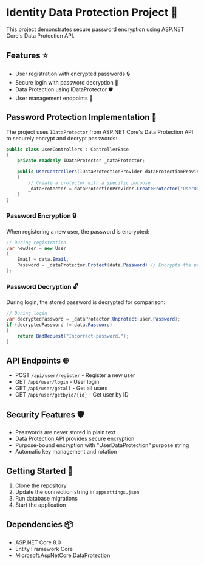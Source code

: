 # Identity Data Protection Project 🔐

This project demonstrates secure password encryption using ASP.NET Core's Data Protection API.

## Features ⭐

- User registration with encrypted passwords 🔒
- Secure login with password decryption 🔑
- Data Protection using IDataProtector 🛡️
- User management endpoints 👥

## Password Protection Implementation 🔐

The project uses `IDataProtector` from ASP.NET Core's Data Protection API to securely encrypt and decrypt passwords:

```csharp
public class UserControllers : ControllerBase
{
    private readonly IDataProtector _dataProtector;

    public UserControllers(IDataProtectionProvider dataProtectionProvider, AppDbContext context)
    {
        // Create a protector with a specific purpose
        _dataProtector = dataProtectionProvider.CreateProtector("UserDataProtection");
    }
}
```

### Password Encryption 🔒
When registering a new user, the password is encrypted:
```csharp
// During registration
var newUser = new User
{
    Email = data.Email,
    Password = _dataProtector.Protect(data.Password) // Encrypts the password
};
```

### Password Decryption 🔓
During login, the stored password is decrypted for comparison:
```csharp
// During login
var decryptedPassword = _dataProtector.Unprotect(user.Password);
if (decryptedPassword != data.Password)
{
    return BadRequest("Incorrect password.");
}
```

## API Endpoints 🌐

- POST `/api/user/register` - Register a new user
- GET `/api/user/login` - User login
- GET `/api/user/getall` - Get all users
- GET `/api/user/getbyid/{id}` - Get user by ID

## Security Features 🛡️

- Passwords are never stored in plain text
- Data Protection API provides secure encryption
- Purpose-bound encryption with "UserDataProtection" purpose string
- Automatic key management and rotation

## Getting Started 🚀

1. Clone the repository
2. Update the connection string in `appsettings.json`
3. Run database migrations
4. Start the application

## Dependencies 📦

- ASP.NET Core 8.0
- Entity Framework Core
- Microsoft.AspNetCore.DataProtection

